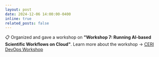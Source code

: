 ```yaml
---
layout: post
date: 2024-12-06 14:00:00-0400
inline: true
related_posts: false
---
```


:clipboard: Organized and gave a workshop on <b>"Workshop 7: Running AI-based Scientific Workflows on Cloud"</b>. Learn more about the workshop &rarr; <a target="#blank" href="https://engineering.missouri.edu/ceri-center/devops-workshop/">CERI DevOps Workshop</a>